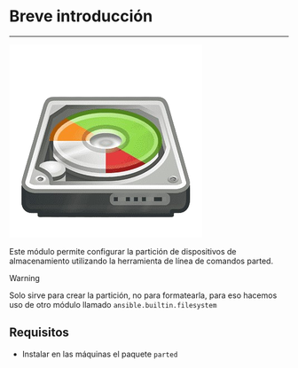 # Breve introducción
---
![intro](img/intro.png)

Este módulo permite configurar la partición de dispositivos de almacenamiento utilizando la herramienta de línea de comandos parted.

> [!WARNING]
> Solo sirve para crear la partición, no para formatearla, para eso hacemos uso de otro módulo llamado ``ansible.builtin.filesystem``

## Requisitos
* Instalar en las máquinas el paquete ``parted``
